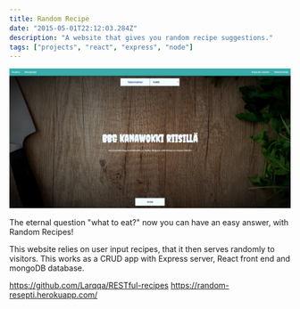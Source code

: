 ```yaml
---
title: Random Recipe
date: "2015-05-01T22:12:03.284Z"
description: "A website that gives you random recipe suggestions."
tags: ["projects", "react", "express", "node"]
---
```


![RandomRecipe](./RandomRecipe.png)

The eternal question "what to eat?" now you can have an easy answer, with Random Recipes!

This website relies on user input recipes, that it then serves randomly to visitors.
This works as a CRUD app with Express server, React front end and mongoDB database.

https://github.com/Larqqa/RESTful-recipes
https://random-resepti.herokuapp.com/